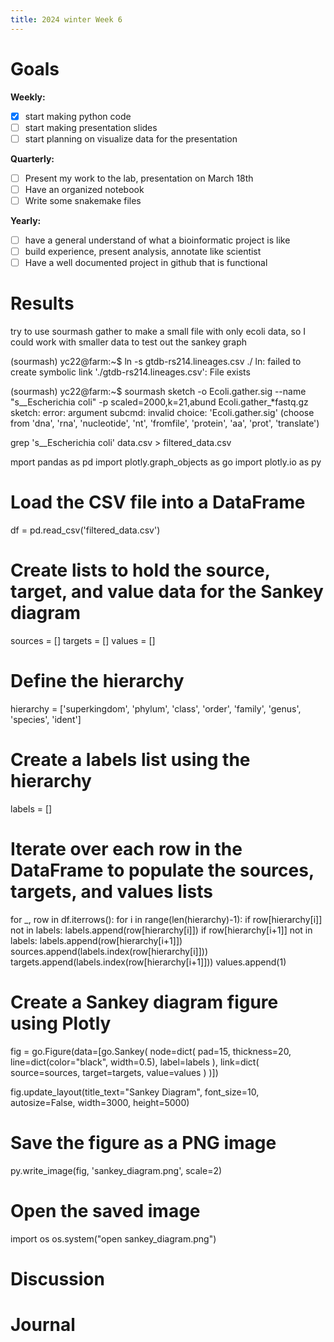 ```yaml
---
title: 2024 winter Week 6
---
```


# Goals
**Weekly:**
- [x]  start making python code
- [ ]  start making presentation slides
- [ ]  start planning on visualize data for the presentation
 
**Quarterly:**
- [ ] Present my work to the lab, presentation on March 18th
- [ ] Have an organized notebook
- [ ] Write some snakemake files 

**Yearly:**
- [ ] have a general understand of what a bioinformatic project is like
- [ ] build experience, present analysis, annotate like scientist
- [ ] Have a well documented project in github that is functional
      
# Results
try to use sourmash gather to make a small file with only ecoli data, so I could work with smaller data to test out the sankey graph

(sourmash) yc22@farm:~$ ln -s gtdb-rs214.lineages.csv ./
ln: failed to create symbolic link './gtdb-rs214.lineages.csv': File exists

(sourmash) yc22@farm:~$ sourmash sketch -o Ecoli.gather.sig --name "s__Escherichia coli" -p scaled=2000,k=21,abund Ecoli.gather_*fastq.gz
 sketch: error: argument subcmd: invalid choice: 'Ecoli.gather.sig' (choose from 'dna', 'rna', 'nucleotide', 'nt', 'fromfile', 'protein', 'aa', 'prot', 'translate')

grep 's__Escherichia coli' data.csv > filtered_data.csv 



 

mport pandas as pd
import plotly.graph_objects as go
import plotly.io as py

# Load the CSV file into a DataFrame
df = pd.read_csv('filtered_data.csv')

# Create lists to hold the source, target, and value data for the Sankey diagram
sources = []
targets = []
values = []

# Define the hierarchy
hierarchy = ['superkingdom', 'phylum', 'class', 'order', 'family', 'genus', 'species', 'ident']

# Create a labels list using the hierarchy
labels = []

# Iterate over each row in the DataFrame to populate the sources, targets, and values lists
for _, row in df.iterrows():
    for i in range(len(hierarchy)-1):
        if row[hierarchy[i]] not in labels:
            labels.append(row[hierarchy[i]])
        if row[hierarchy[i+1]] not in labels:
            labels.append(row[hierarchy[i+1]])
        sources.append(labels.index(row[hierarchy[i]]))
        targets.append(labels.index(row[hierarchy[i+1]]))
        values.append(1)

# Create a Sankey diagram figure using Plotly
fig = go.Figure(data=[go.Sankey(
    node=dict(
        pad=15,
        thickness=20,
        line=dict(color="black", width=0.5),
        label=labels
    ),
    link=dict(
        source=sources,
        target=targets,
        value=values
    )
)])

fig.update_layout(title_text="Sankey Diagram", font_size=10, autosize=False, width=3000, height=5000)

# Save the figure as a PNG image
py.write_image(fig, 'sankey_diagram.png', scale=2)

# Open the saved image
import os
os.system("open sankey_diagram.png")


 
# Discussion
# Journal

 

